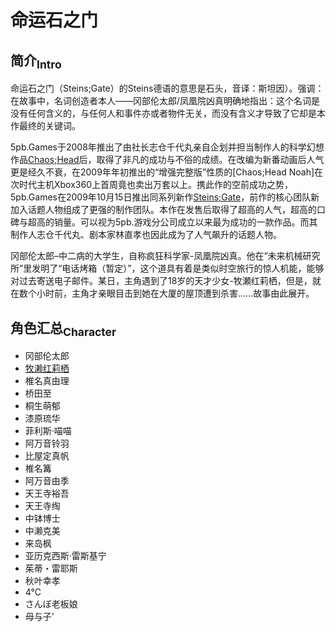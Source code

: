 # 命运石之门

## 简介<sub>Intro</sub>
命运石之门（Steins;Gate）的Steins德语的意思是石头，音译：斯坦因）。强调：在故事中，名词创造者本人——冈部伦太郎/凤凰院凶真明确地指出：这个名词是没有任何含义的，与任何人和事件亦或者物件无关，而没有含义才导致了它却是本作最终的关键词。

5pb.Games于2008年推出了由社长志仓千代丸亲自企划并担当制作人的科学幻想作品[Chaos;Head](./chaos_head.md)后，取得了非凡的成功与不俗的成绩。在改编为新番动画后人气更是经久不衰，在2009年年初推出的“增强完整版”性质的[Chaos;Head Noah]在次时代主机Xbox360上首周竟也卖出万套以上。携此作的空前成功之势，5pb.Games在2009年10月15日推出同系列新作[Steins;Gate](./steins_gate.md)，前作的核心团队新加入话题人物组成了更强的制作团队。本作在发售后取得了超高的人气，超高的口碑与超高的销量。可以视为5pb.游戏分公司成立以来最为成功的一款作品。而其制作人志仓千代丸、剧本家林直孝也因此成为了人气飙升的话题人物。

冈部伦太郎–中二病的大学生，自称疯狂科学家-凤凰院凶真。他在“未来机械研究所”里发明了“电话烤箱（暂定）”，这个道具有着是类似时空旅行的惊人机能，能够对过去寄送电子邮件。某日，主角遇到了18岁的天才少女-牧瀬红莉栖，但是，就在数个小时前，主角才亲眼目击到她在大厦的屋顶遭到杀害……故事由此展开。

## 角色汇总<sub>Character</sub>
* 冈部伦太郎
* [牧濑红莉栖](./steins_gate/makise-kurisu.md)
* 椎名真由理
* 桥田至
* 桐生萌郁
* 漆原琉华
* 菲利斯·喵喵
* 阿万音铃羽
* 比屋定真帆
* 椎名篝
* 阿万音由季
* 天王寺裕吾
* 天王寺绹
* 中钵博士
* 中濑克美
* 来岛枫
* 亚历克西斯·雷斯基宁
* 茱蒂・雷耶斯
* 秋叶幸孝
* 4°C
* さんぼ老板娘
* 母与子'
